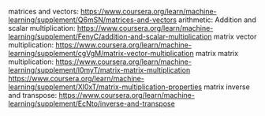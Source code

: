 matrices and vectors:
    https://www.coursera.org/learn/machine-learning/supplement/Q6mSN/matrices-and-vectors
arithmetic:
    Addition and scalar multiplication:
        https://www.coursera.org/learn/machine-learning/supplement/FenyC/addition-and-scalar-multiplication
    matrix vector multiplication:
        https://www.coursera.org/learn/machine-learning/supplement/cgVgM/matrix-vector-multiplication
    matrix matrix multiplication:
        https://www.coursera.org/learn/machine-learning/supplement/l0myT/matrix-matrix-multiplication
        https://www.coursera.org/learn/machine-learning/supplement/Xl0xT/matrix-multiplication-properties
    matrix inverse and transpose:
        https://www.coursera.org/learn/machine-learning/supplement/EcNto/inverse-and-transpose
